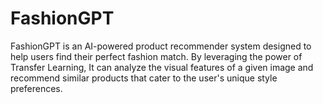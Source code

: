 
# FashionGPT
FashionGPT is an AI-powered product recommender system designed to help users find their perfect fashion match. By leveraging the power of Transfer Learning, It can analyze the visual features of a given image and recommend similar products that cater to the user's unique style preferences.

